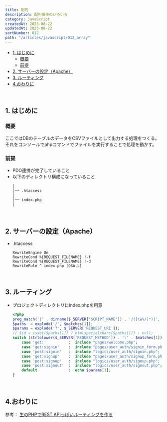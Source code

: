 ```yaml
---
title: 配列
description: 配列操作のいろいろ
category: JavaScript
createdAt: 2023-08-22
updatedAt: 2023-08-22
sortNumber: 012
path: "/articles/javascript/012_array"
---
```


<nuxt-content-wrapper>

<!-- code_chunk_output -->
- [1. はじめに](#1-はじめに)
  - [概要](#概要)
  - [前提](#前提)
- [2. サーバーの設定（Apache）](#2-サーバーの設定apache)
- [3. ルーティング](#3-ルーティング)
- [4.おわりに](#4おわりに)

<br>

## 1. はじめに
### 概要
ここではDBのテーブルのデータをCSVファイルとして出力する処理をつくる。それをコンソールでphpコマンドでファイルを実行することで処理を動かす。

### 前提
- PDO連携が完了していること
- 以下のディレクトリ構成になっていること
  ```html
  │
  │── .htaccess
  │
  │── index.php
  │
  ```

<br>

## 2. サーバーの設定（Apache）
- .htaccess
  ```
  RewriteEngine On
  RewriteCond %{REQUEST_FILENAME} !-f
  RewriteCond %{REQUEST_FILENAME} !-d
  RewriteRule ^ index.php [QSA,L]
  ```

<br>

## 3. ルーティング
- プロジェクトディレクトリにindex.phpを用意
  ```php
  <?php
  preg_match('|' . dirname($_SERVER['SCRIPT_NAME']) . '/([\w%/]*)|', $_SERVER['REQUEST_URI'], $matches);
  $paths  = explode('/', $matches[1]);
  $params = explode('?', $_SERVER['REQUEST_URI']);
  // $id = isset($paths[1]) ? htmlspecialchars($paths[1]) : null;
  switch (strtolower($_SERVER['REQUEST_METHOD']) . ':' . $matches[1]) {
      case 'get:'          :  include "pages/welcome.php";                break;
      case 'get:signin'    :  include "pages/user_auth/signin_form.php";  break;
      case 'post:signin'   :  include "logics/user_auth/signin.php";      break;
      case 'get:signup'    :  include "pages/user_auth/signup_form.php";  break;
      case 'post:signup'   :  include "logics/user_auth/signup.php";      break;
      case 'post:signout'  :  include "logics/user_auth/signout.php";     break;
      default              :  echo $params[1];                            break;
  }

  ```

<br>

## 4.おわりに


参考： [生のPHPでREST APIっぽいルーティングを作る](https://qiita.com/naga3/items/030f757ed413515551db#:~:text=%E7%94%9F%E3%81%AEPHP%E3%81%A7REST%20API%E3%81%A3%E3%81%BD%E3%81%84%E3%83%AB%E3%83%BC%E3%83%86%E3%82%A3%E3%83%B3%E3%82%B0%E3%82%92%E4%BD%9C%E3%82%8B%20REST%20API%E3%82%92%E4%BD%9C%E3%82%8B%E3%81%A8%E3%81%8D%E3%81%AF%E3%80%81%E9%80%9A%E5%B8%B8%E3%80%81Lumen%3A,https%3A%2F%2Flumen.laravel.com%2F%20%E3%81%AA%E3%81%A9%E3%81%AE%E3%83%9E%E3%82%A4%E3%82%AF%E3%83%AD%E3%83%95%E3%83%AC%E3%83%BC%E3%83%A0%E3%83%AF%E3%83%BC%E3%82%AF%E3%82%84%E3%80%81%20%E6%99%AE%E9%80%9A%E3%81%AE%E3%83%95%E3%83%AC%E3%83%BC%E3%83%A0%E3%83%AF%E3%83%BC%E3%82%AF%E3%82%92%E4%BD%BF%E3%81%86%E3%81%AE%E3%81%8C%E4%BE%BF%E5%88%A9%E3%81%A7%E3%81%99%E3%81%8C%E3%80%81%E4%BB%8A%E5%9B%9E%E3%81%AF%E7%94%9F%E3%81%AEPHP%E3%81%AE%E3%81%BF%E3%81%A7REST%20API%E3%81%AE%E3%82%B5%E3%83%B3%E3%83%97%E3%83%AB%E3%82%92%E4%BD%9C%E6%88%90%E3%81%97%E3%81%A6%E3%81%BF%E3%81%BE%E3%81%99%E3%80%82)


</nuxt-content-wrapper>
